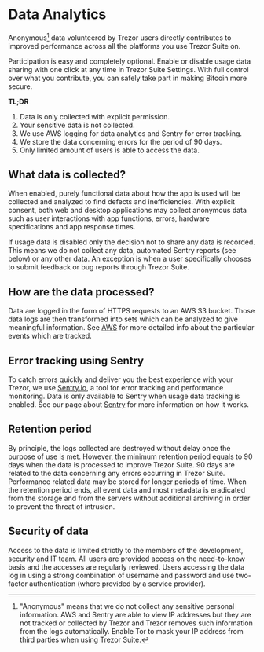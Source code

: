 # Data Analytics

Anonymous[^1] data volunteered by Trezor users directly contributes to improved performance across all the platforms you use Trezor Suite on.

[^1]: "Anonymous" means that we do not collect any sensitive personal information. AWS and Sentry are able to view IP addresses but they are not tracked or collected by Trezor and Trezor removes such information from the logs automatically. Enable Tor to mask your IP address from third parties when using Trezor Suite.

Participation is easy and completely optional. Enable or disable usage data sharing with one click at any time in Trezor Suite Settings. With full control over what you contribute, you can safely take part in making Bitcoin more secure.

**TL;DR**

1. Data is only collected with explicit permission.
2. Your sensitive data is not collected.
3. We use AWS logging for data analytics and Sentry for error tracking.
4. We store the data concerning errors for the period of 90 days.
5. Only limited amount of users is able to access the data.

## What data is collected?

When enabled, purely functional data about how the app is used will be collected and analyzed to find defects and inefficiencies. With explicit consent, both web and desktop applications may collect anonymous data such as user interactions with app functions, errors, hardware specifications and app response times.

If usage data is disabled only the decision not to share any data is recorded. This means we do not collect any data, automated Sentry reports (see below) or any other data. An exception is when a user specifically chooses to submit feedback or bug reports through Trezor Suite.

## How are the data processed?

Data are logged in the form of HTTPS requests to an AWS S3 bucket. Those data logs are then transformed into sets which can be analyzed to give meaningful information. See [AWS](aws.md) for more detailed info about the particular events which are tracked.

## Error tracking using Sentry

To catch errors quickly and deliver you the best experience with your Trezor, we use [Sentry.io](https://sentry.io/), a tool for error tracking and performance monitoring. Data is only available to Sentry when usage data tracking is enabled. See our page about [Sentry](sentry.md) for more information on how it works.

## Retention period

By principle, the logs collected are destroyed without delay once the purpose of use is met. However, the minimum retention period equals to 90 days when the data is processed to improve Trezor Suite. 90 days are related to the data concerning any errors occurring in Trezor Suite. Performance related data may be stored for longer periods of time. When the retention period ends, all event data and most metadata is eradicated from the storage and from the servers without additional archiving in order to prevent the threat of intrusion.

## Security of data

Access to the data is limited strictly to the members of the development, security and IT team. All users are provided access on the need-to-know basis and the accesses are regularly reviewed. Users accessing the data log in using a strong combination of username and password and use two-factor authentication (where provided by a service provider).
